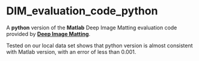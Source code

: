 # DIM_evaluation_code_python

A **python** version of the **Matlab** Deep Image Matting evaluation code provided by **[Deep Image Matting](https://sites.google.com/view/deepimagematting)**.

Tested on our local data set shows that python version is almost consistent with Matlab version, with an error of less than 0.001.